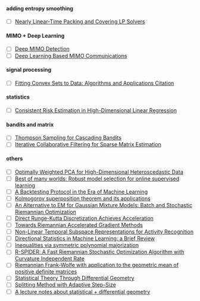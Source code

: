 #### adding entropy smoothing
- [ ] [Nearly Linear-Time Packing and Covering LP Solvers](https://arxiv.org/abs/1411.1124)
#### MIMO + Deep Learning
- [ ] [Deep MIMO Detection](https://arxiv.org/abs/1706.01151)
- [ ] [Deep Learning Based MIMO Communications](https://arxiv.org/abs/1707.07980)
#### signal processing
- [ ] [Fitting Convex Sets to Data: Algorithms and Applications Citation](https://thesis.library.caltech.edu/11208/1/YongSheng_Soh_2019.pdf)
#### statistics
- [ ] [Consistent Risk Estimation in High-Dimensional Linear Regression](https://arxiv.org/abs/1902.01753)
#### bandits and matrix
- [ ] [Thompson Sampling for Cascading Bandits](https://arxiv.org/abs/1810.01187)
- [ ] [Iterative Collaborative Filtering for Sparse Matrix Estimation](https://arxiv.org/abs/1712.00710)
#### others
- [ ] [Optimally Weighted PCA for High-Dimensional Heteroscedastic Data](https://arxiv.org/abs/1810.12862)
- [ ] [Best of many worlds: Robust model selection for online supervised learning](https://arxiv.org/abs/1805.08562)
- [ ] [A Backtesting Protocol in the Era of Machine Learning](https://faculty.fuqua.duke.edu/~charvey/Research/Published_Papers/SSRN-id3275654.pdf)
- [ ] [Kolmogorov superposition theorem and its applications](https://spiral.imperial.ac.uk/handle/10044/1/30762)
- [ ] [An Alternative to EM for Gaussian Mixture Models: Batch and Stochastic Riemannian Optimization](https://arxiv.org/pdf/1706.03267.pdf)
- [ ] [Direct Runge-Kutta Discretization Achieves Acceleration](https://arxiv.org/pdf/1805.00521.pdf)
- [ ] [Towards Riemannian Accelerated Gradient Methods](https://arxiv.org/pdf/1806.02812.pdf)
- [ ] [Non-Linear Temporal Subspace Representations for Activity Recognition](https://arxiv.org/pdf/1803.11064.pdf)
- [ ] [Directional Statistics in Machine Learning: a Brief Review](http://suvrit.de/papers/sra_dirchap.pdf)
- [ ] [Inequalities via symmetric polynomial majorization](http://suvrit.de/papers/emonotone.pdf)
- [ ] [R-SPIDER: A Fast Riemannian Stochastic Optimization Algorithm with Curvature Independent Rate](https://arxiv.org/pdf/1811.04194.pdf)
- [ ] [Riemannian Frank-Wolfe with application to the geometric mean of positive definite matrices](https://arxiv.org/pdf/1710.10770.pdf)
- [ ] [Statistical Theory Through Differential Geometry](https://scholarship.claremont.edu/cmc_theses/2181/)
- [ ] [Splitting Method with Adaptive Step-Size](https://link.springer.com/chapter/10.1007/978-3-030-22629-9_4)
- [ ] [A lecture notes about statistical + differential geometry](http://www2.stat.duke.edu/~sayan/CBMS/Mukherjee/)
